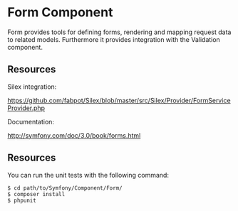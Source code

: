 Form Component
==============

Form provides tools for defining forms, rendering and mapping request data to
related models. Furthermore it provides integration with the Validation
component.

Resources
---------

Silex integration:

https://github.com/fabpot/Silex/blob/master/src/Silex/Provider/FormServiceProvider.php

Documentation:

http://symfony.com/doc/3.0/book/forms.html

Resources
---------

You can run the unit tests with the following command:

    $ cd path/to/Symfony/Component/Form/
    $ composer install
    $ phpunit
